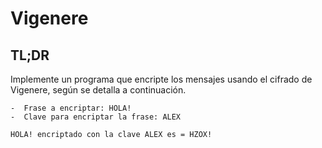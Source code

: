 # Vigenere
## TL;DR
Implemente un programa que encripte los mensajes usando el cifrado de Vigenere, según se detalla a continuación.

 
```
-  Frase a encriptar: HOLA!
-  Clave para encriptar la frase: ALEX

HOLA! encriptado con la clave ALEX es = HZOX!
```
